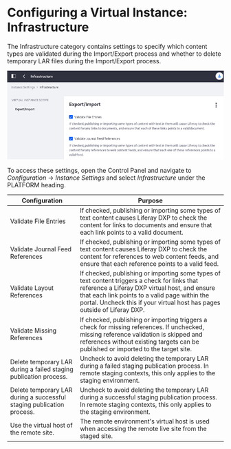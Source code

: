 # Configuring a Virtual Instance: Infrastructure

The Infrastructure category contains settings to specify which content types are validated during the Import/Export process and whether to delete temporary LAR files during the Import/Export process. 

![Configure the Import Export settings at the Virtual Instance scope.](./configuring-a-virtual-instance-infrastructure/images/01.png)

To access these settings, open the Control Panel and navigate to *Configuration* &rarr; *Instance Settings* and select *Infrastructure* under the PLATFORM heading. 

| Configuration | Purpose |
| --------- | ------------ |
| Validate File Entries | If checked, publishing or importing some types of text content causes Liferay DXP to check the content for links to documents and ensure that each link points to a valid document. |
| Validate Journal Feed References | If checked, publishing or importing some types of text content causes Liferay DXP to check the content for references to web content feeds, and ensure that each reference points to a valid feed. |
| Validate Layout References | If checked, publishing or importing some types of text content triggers a check for links that reference a Liferay DXP virtual host, and ensure that each link points to a valid page within the portal. Uncheck this if your virtual host has pages outside of Liferay DXP. |
| Validate Missing References | If checked, publishing or importing triggers a check for missing references. If unchecked, missing reference validation is skipped and references without existing targets can be published or imported to the target site. |
| Delete temporary LAR during a failed staging publication process. | Uncheck to avoid deleting the temporary LAR during a failed staging publication process. In remote staging contexts, this only applies to the staging environment. |
| Delete temporary LAR during a successful staging publication process. | Uncheck to avoid deleting the temporary LAR during a successful staging publication process. In remote staging contexts, this only applies to the staging environment. |
| Use the virtual host of the remote site. | The remote environment's virtual host is used when accessing the remote live site from the staged site. |

